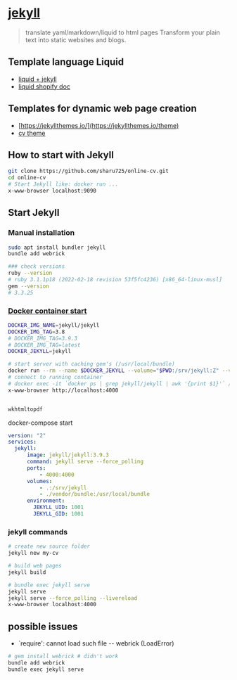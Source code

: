 # [jekyll](https://jekyllrb.com/)
> translate yaml/markdown/liquid to html pages
> Transform your plain text into static websites and blogs.

## Template language Liquid
* [liquid + jekyll](https://jekyllrb.com/docs/liquid/)
* [liquid shopify doc](https://shopify.github.io/liquid/)

## Templates for dynamic web page creation
* [https://jekyllthemes.io/](https://jekyllthemes.io/theme)
* [cv theme](https://github.com/sharu725/online-cv)

## How to start with Jekyll
```sh
git clone https://github.com/sharu725/online-cv.git
cd online-cv
# Start Jekyll like: docker run ...
x-www-browser localhost:9090
```


## Start Jekyll

### Manual installation 
```sh
sudo apt install bundler jekyll
bundle add webrick

### check versions 
ruby --version
# ruby 3.1.1p18 (2022-02-18 revision 53f5fc4236) [x86_64-linux-musl]
gem --version
# 3.3.25
```

### [Docker container start](https://github.com/envygeeks/jekyll-docker/blob/master/README.md)
```sh
DOCKER_IMG_NAME=jekyll/jekyll
DOCKER_IMG_TAG=3.8
# DOCKER_IMG_TAG=3.9.3
# DOCKER_IMG_TAG=latest
DOCKER_JEKYLL=jekyll

# start server with caching gem's (/usr/local/bundle)
docker run --rm --name $DOCKER_JEKYLL --volume="$PWD:/srv/jekyll:Z" --volume="$PWD/vendor/bundle:/usr/local/bundle:Z" --publish [::1]:4000:4000 $DOCKER_IMG_NAME:$DOCKER_IMG_TAG jekyll serve --force_polling
# connect to running container 
# docker exec -it `docker ps | grep jekyll/jekyll | awk '{print $1}'` /bin/sh
x-www-browser http://localhost:4000


wkhtmltopdf 
```

docker-compose start
```yaml
version: "2"
services:
  jekyll:
      image: jekyll/jekyll:3.9.3
      command: jekyll serve --force_polling
      ports:
          - 4000:4000
      volumes:
          - .:/srv/jekyll
          - ./vendor/bundle:/usr/local/bundle
      environment:
        JEKYLL_UID: 1001
        JEKYLL_GID: 1001
```

### jekyll commands
```sh
# create new source folder
jekyll new my-cv

# build web pages
jekyll build

# bundle exec jekyll serve
jekyll serve
jekyll serve --force_polling --livereload
x-www-browser localhost:4000
```

## possible issues
* `require': cannot load such file -- webrick (LoadError)
```sh
# gem install webrick # didn't work
bundle add webrick
bundle exec jekyll serve
```

